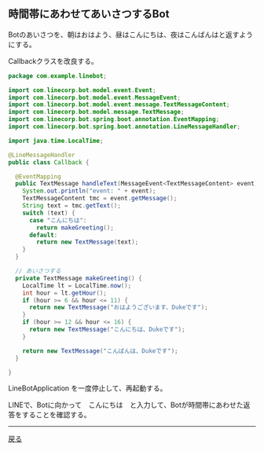 ## 時間帯にあわせてあいさつするBot

Botのあいさつを、朝はおはよう、昼はこんにちは、夜はこんばんはと返すようにする。

Callbackクラスを改良する。

```java
package com.example.linebot;

import com.linecorp.bot.model.event.Event;
import com.linecorp.bot.model.event.MessageEvent;
import com.linecorp.bot.model.event.message.TextMessageContent;
import com.linecorp.bot.model.message.TextMessage;
import com.linecorp.bot.spring.boot.annotation.EventMapping;
import com.linecorp.bot.spring.boot.annotation.LineMessageHandler;

import java.time.LocalTime;

@LineMessageHandler
public class Callback {

  @EventMapping
  public TextMessage handleText(MessageEvent<TextMessageContent> event) {
    System.out.println("event: " + event);
    TextMessageContent tmc = event.getMessage();
    String text = tmc.getText();
    switch (text) {
      case "こんにちは":
        return makeGreeting();
      default:
        return new TextMessage(text);
    }
  }

  // あいさつする
  private TextMessage makeGreeting() {
    LocalTime lt = LocalTime.now();
    int hour = lt.getHour();
    if (hour >= 6 && hour <= 11) {
      return new TextMessage("おはようございます、Dukeです");
    }
    if (hour >= 12 && hour <= 16) {
      return new TextMessage("こんにちは、Dukeです");
    }

    return new TextMessage("こんばんは、Dukeです");
  }

}
```

LineBotApplication を一度停止して、再起動する。

LINEで、Botに向かって　こんにちは　と入力して、Botが時間帯にあわせた返答をすることを確認する。

-----

[戻る](../README.md)

